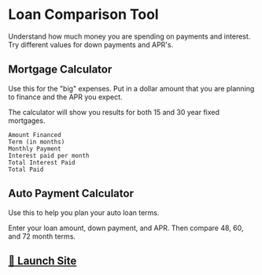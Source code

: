 # Loan Comparison Tool

Understand how much money you are spending on payments and interest. Try different values for down payments and APR's.

## Mortgage Calculator

Use this for the "big" expenses. Put in a dollar amount that you are planning to finance and the APR you expect.

The calculator will show you results for both 15 and 30 year fixed mortgages.

    Amount Financed
    Term (in months)
    Monthly Payment
    Interest paid per month
    Total Interest Paid
    Total Paid

## Auto Payment Calculator

Use this to help you plan your auto loan terms.

Enter your loan amount, down payment, and APR. Then compare 48, 60, and 72 month terms.


## [🚀 Launch Site](https://sc137.github.io/loan-comparison-tool/)